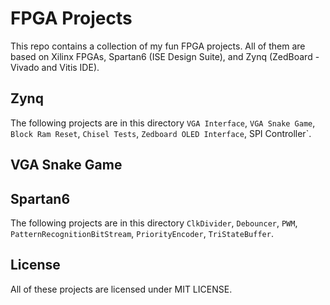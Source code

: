 # FPGA Projects

This repo contains a collection of my fun FPGA projects. All of them are based on Xilinx FPGAs, Spartan6 (ISE Design Suite), and Zynq (ZedBoard - Vivado and Vitis IDE).

## Zynq

The following projects are in this directory `VGA Interface`, `VGA Snake Game`, `Block Ram Reset`, `Chisel Tests`, `Zedboard OLED Interface`, SPI Controller`.

## VGA Snake Game



## Spartan6

The following projects are in this directory `ClkDivider`, `Debouncer`, `PWM`, `PatternRecognitionBitStream`, `PriorityEncoder`, `TriStateBuffer`.


## License
All of these projects are licensed under MIT LICENSE.
